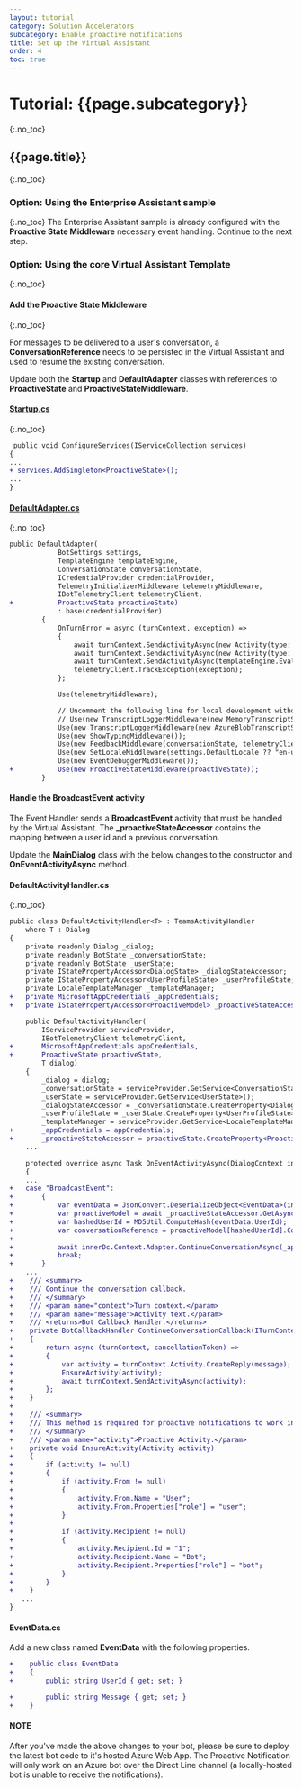 ```yaml
---
layout: tutorial
category: Solution Accelerators
subcategory: Enable proactive notifications
title: Set up the Virtual Assistant
order: 4
toc: true
---
```


# Tutorial: {{page.subcategory}}
{:.no_toc}
## {{page.title}}
{:.no_toc}
### Option: Using the Enterprise Assistant sample
{:.no_toc}
The Enterprise Assistant sample is already configured with the **Proactive State Middleware** necessary event handling. Continue to the next step.

### Option: Using the core Virtual Assistant Template
{:.no_toc}

#### Add the Proactive State Middleware
{:.no_toc}

For messages to be delivered to a user's conversation, a **ConversationReference** needs to be persisted in the Virtual Assistant and used to resume the existing conversation.

Update both the **Startup** and **DefaultAdapter** classes with references to **ProactiveState** and **ProactiveStateMiddleware**.

#### [Startup.cs]({{site.repo}}/tree/main/samples/csharp/assistants/enterprise-assistant/VirtualAssistantSample/Startup.cs)
{:.no_toc}

```diff
 public void ConfigureServices(IServiceCollection services)
{
...
+ services.AddSingleton<ProactiveState>();
...
}
```

#### [DefaultAdapter.cs]({{site.repo}}/tree/main/samples/csharp/assistants/enterprise-assistant/VirtualAssistantSample/Adapters/DefaultAdapter.cs)
{:.no_toc}

```diff
public DefaultAdapter(
            BotSettings settings,
            TemplateEngine templateEngine,
            ConversationState conversationState,
            ICredentialProvider credentialProvider,
            TelemetryInitializerMiddleware telemetryMiddleware,
            IBotTelemetryClient telemetryClient,
+           ProactiveState proactiveState)
            : base(credentialProvider)
        {
            OnTurnError = async (turnContext, exception) =>
            {
                await turnContext.SendActivityAsync(new Activity(type: ActivityTypes.Trace, text: $"{exception.Message}"));
                await turnContext.SendActivityAsync(new Activity(type: ActivityTypes.Trace, text: $"{exception.StackTrace}"));
                await turnContext.SendActivityAsync(templateEngine.EvaluateTemplate("errorMessage"));
                telemetryClient.TrackException(exception);
            };

            Use(telemetryMiddleware);

            // Uncomment the following line for local development without Azure Storage
            // Use(new TranscriptLoggerMiddleware(new MemoryTranscriptStore()));
            Use(new TranscriptLoggerMiddleware(new AzureBlobTranscriptStore(settings.BlobStorage.ConnectionString, settings.BlobStorage.Container)));
            Use(new ShowTypingMiddleware());
            Use(new FeedbackMiddleware(conversationState, telemetryClient));
            Use(new SetLocaleMiddleware(settings.DefaultLocale ?? "en-us"));
            Use(new EventDebuggerMiddleware());
+           Use(new ProactiveStateMiddleware(proactiveState));
        }
```

#### Handle the **BroadcastEvent** activity

The Event Handler sends a **BroadcastEvent** activity that must be handled by the Virtual Assistant.
The **_proactiveStateAccessor** contains the mapping between a user id and a previous conversation.

Update the **MainDialog** class with the below changes to the constructor and **OnEventActivityAsync** method.

#### DefaultActivityHandler.cs
{:.no_toc}

```diff
public class DefaultActivityHandler<T> : TeamsActivityHandler
    where T : Dialog
{
    private readonly Dialog _dialog;
    private readonly BotState _conversationState;
    private readonly BotState _userState;
    private IStatePropertyAccessor<DialogState> _dialogStateAccessor;
    private IStatePropertyAccessor<UserProfileState> _userProfileState;
    private LocaleTemplateManager _templateManager;
+   private MicrosoftAppCredentials _appCredentials;
+   private IStatePropertyAccessor<ProactiveModel> _proactiveStateAccessor;

    public DefaultActivityHandler(
        IServiceProvider serviceProvider,
        IBotTelemetryClient telemetryClient,
+       MicrosoftAppCredentials appCredentials,
+       ProactiveState proactiveState,
        T dialog)
    {
        _dialog = dialog;
        _conversationState = serviceProvider.GetService<ConversationState>();
        _userState = serviceProvider.GetService<UserState>();
        _dialogStateAccessor = _conversationState.CreateProperty<DialogState>(nameof(DialogState));
        _userProfileState = _userState.CreateProperty<UserProfileState>(nameof(UserProfileState));
        _templateManager = serviceProvider.GetService<LocaleTemplateManager>();
+       _appCredentials = appCredentials;
+       _proactiveStateAccessor = proactiveState.CreateProperty<ProactiveModel>(nameof(ProactiveModel));
    ...

    protected override async Task OnEventActivityAsync(DialogContext innerDc, CancellationToken cancellationToken = default)
    {
    ...
+   case "BroadcastEvent":
+       {
+           var eventData = JsonConvert.DeserializeObject<EventData>(innerDc.Context.Activity.Value.ToString());
+           var proactiveModel = await _proactiveStateAccessor.GetAsync(innerDc.Context, () => new ProactiveModel());
+           var hashedUserId = MD5Util.ComputeHash(eventData.UserId);
+           var conversationReference = proactiveModel[hashedUserId].Conversation;
+
+           await innerDc.Context.Adapter.ContinueConversationAsync(_appCredentials.MicrosoftAppId, conversationReference, ContinueConversationCallback(innerDc.Context, eventData.Message), cancellationToken);
+           break;
+       }
    ...
+    /// <summary>
+    /// Continue the conversation callback.
+    /// </summary>
+    /// <param name="context">Turn context.</param>
+    /// <param name="message">Activity text.</param>
+    /// <returns>Bot Callback Handler.</returns>
+    private BotCallbackHandler ContinueConversationCallback(ITurnContext context, string message)
+    {
+        return async (turnContext, cancellationToken) =>
+        {
+            var activity = turnContext.Activity.CreateReply(message);
+            EnsureActivity(activity);
+            await turnContext.SendActivityAsync(activity);
+        };
+    }
+
+    /// <summary>
+    /// This method is required for proactive notifications to work in Web Chat.
+    /// </summary>
+    /// <param name="activity">Proactive Activity.</param>
+    private void EnsureActivity(Activity activity)
+    {
+        if (activity != null)
+        {
+            if (activity.From != null)
+            {
+                activity.From.Name = "User";
+                activity.From.Properties["role"] = "user";
+            }
+
+            if (activity.Recipient != null)
+            {
+                activity.Recipient.Id = "1";
+                activity.Recipient.Name = "Bot";
+                activity.Recipient.Properties["role"] = "bot";
+            }
+        }
+    }
   ...
}
```

#### EventData.cs

Add a new class named **EventData** with the following properties.

```diff
+    public class EventData
+    {
+        public string UserId { get; set; }

+        public string Message { get; set; }
+    }
```

#### NOTE

After you've made the above changes to your bot, please be sure to deploy the latest bot code to it's hosted Azure Web App. The Proactive Notification will only work on an Azure bot over the Direct Line channel (a locally-hosted bot is unable to receive the notifications).

